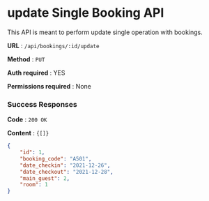 # update Single Booking API

This API is meant to perform update single operation with bookings.

**URL** : `/api/bookings/:id/update`

**Method** : `PUT`

**Auth required** : YES

**Permissions required** : None

### Success Responses

**Code** : `200 OK`

**Content** : `{[]}`

```json
{
    "id": 1,
    "booking_code": "A501",
    "date_checkin": "2021-12-26",
    "date_checkout": "2021-12-28",
    "main_guest": 2,
    "room": 1
}
```



